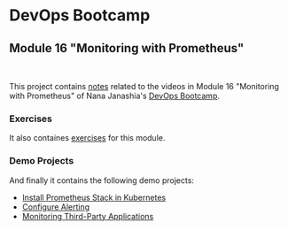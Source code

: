 # DevOps Bootcamp
## Module 16 "Monitoring with Prometheus"
<br />

This project contains [notes](./Notes.md) related to the videos in Module 16 "Monitoring with Prometheus" of Nana Janashia's [DevOps Bootcamp](https://www.techworld-with-nana.com/devops-bootcamp).

### Exercises
It also containes [exercises](./exercises/Exercises.md) for this module.

### Demo Projects
And finally it contains the following demo projects:
- [Install Prometheus Stack in Kubernetes](./demo-projects/1-install-prometheus-in-k8s/)
- [Configure Alerting](./demo-projects/2-alerting/)
- [Monitoring Third-Party Applications](./demo-projects/3-monitoring-third-party-applications/)